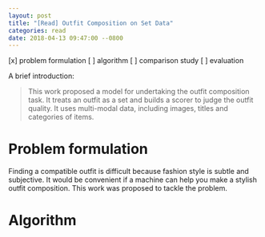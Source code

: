 ```yaml
---
layout: post
title: "[Read] Outfit Composition on Set Data"
categories: read
date: 2018-04-13 09:47:00 --0800
---
```


[x] problem formulation
[ ] algorithm
[ ] comparison study
[ ] evaluation

A brief introduction:

> This work proposed a model for undertaking the outfit composition task.
> It treats an outfit as a set and builds a scorer to judge the outfit quality.
> It uses multi-modal data, including images, titles and categories of items.

# Problem formulation
Finding a compatible outfit is difficult because fashion style is subtle and subjective.
It would be convenient if a machine can help you make a stylish outfit composition.
This work was proposed to tackle the problem.

# Algorithm

